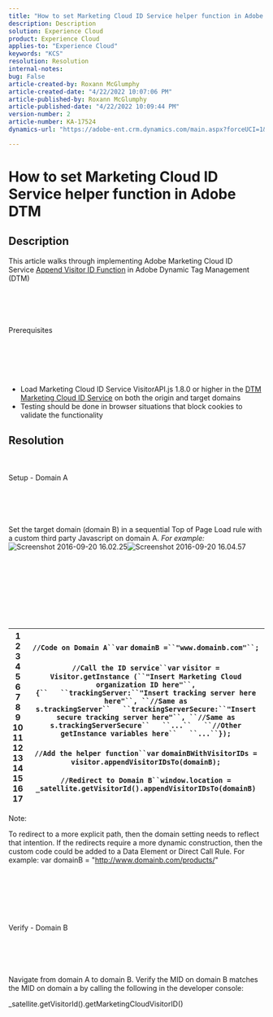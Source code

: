```yaml
---
title: "How to set Marketing Cloud ID Service helper function in Adobe DTM"
description: Description
solution: Experience Cloud
product: Experience Cloud
applies-to: "Experience Cloud"
keywords: "KCS"
resolution: Resolution
internal-notes: 
bug: False
article-created-by: Roxann McGlumphy
article-created-date: "4/22/2022 10:07:06 PM"
article-published-by: Roxann McGlumphy
article-published-date: "4/22/2022 10:09:44 PM"
version-number: 2
article-number: KA-17524
dynamics-url: "https://adobe-ent.crm.dynamics.com/main.aspx?forceUCI=1&pagetype=entityrecord&etn=knowledgearticle&id=2ac6a38a-88c2-ec11-983e-0022480abde0"

---
```

# How to set Marketing Cloud ID Service helper function in Adobe DTM

## Description


This article walks through implementing Adobe Marketing Cloud ID Service [Append Visitor ID Function](https://marketing.adobe.com/resources/help/en_US/mcvid/mcvid-appendvisitorid.html) in Adobe Dynamic Tag Management (DTM)
<br><br><br><br> <br><br>Prerequisites<br><br><br><br> <br><br>
- Load Marketing Cloud ID Service VisitorAPI.js 1.8.0 or higher in the [DTM Marketing Cloud ID Service](https://marketing.adobe.com/resources/help/en_US/mcvid/mcvid-dtm-implement.html) on both the origin and target domains
- Testing should be done in browser situations that block cookies to validate the functionality



## Resolution

<br><br>Setup - Domain A<br><br><br><br> <br><br>
Set the target domain (domain B) in a sequential Top of Page Load rule with a custom third party Javascript on domain A. *For example:*
![Screenshot 2016-09-20 16.02.25](https://helpx.adobe.com/content/dam/help/en/dtm/kb/how-to-set-marketing-cloud-id-service-helper-function-in-adobe-d/jcr%3acontent/main-pars/image/Screenshot%202016-09-20%2016.02.25.png "Screenshot 2016-09-20 16.02.25")![Screenshot 2016-09-20 16.04.57](https://helpx.adobe.com/content/dam/help/en/dtm/kb/how-to-set-marketing-cloud-id-service-helper-function-in-adobe-d/jcr%3acontent/main-pars/image_1393293752/Screenshot%202016-09-20%2016.04.57.png "Screenshot 2016-09-20 16.04.57")<br><br><br><br><br> <br><br><br><br>

|   1<br>  2<br>  3<br>  4<br>  5<br>  6<br>  7<br>  8<br>  9<br>  10<br>  11<br>  12<br>  13<br>  14<br>  15<br>  16<br>  17   | `//Code on Domain A``var` `domainB =``"www.domainb.com"``;`<br>   <br>  `//Call the ID service``var` `visitor = Visitor.getInstance (``"Insert Marketing Cloud organization ID here"``,{``   ``trackingServer:``"Insert tracking server here here"``, ``//Same as s.trackingServer``   ``trackingServerSecure:``"Insert secure tracking server here"``, ``//Same as s.trackingServerSecure``   ``...``   ``//Other getInstance variables here``   ``...``});`<br>   <br>  `//Add the helper function``var` `domainBWithVisitorIDs = visitor.appendVisitorIDsTo(domainB);`<br>   <br>  `//Redirect to Domain B``window.location = _satellite.getVisitorId().appendVisitorIDsTo(domainB)` |
| --- | --- |


Note:

To redirect to a more explicit path, then the domain setting needs to reflect that intention. If the redirects require a more dynamic construction, then the custom code could be added to a Data Element or Direct Call Rule. For example: var domainB = "http://www.domainb.com/products/"


<br><br><br><br> <br><br>Verify - Domain B<br><br><br><br> <br><br>
Navigate from domain A to domain B. Verify the MID on domain B matches the MID on domain a by calling the following in the developer console:

_satellite.getVisitorId().getMarketingCloudVisitorID()
